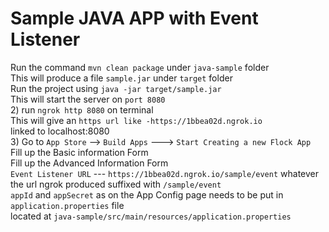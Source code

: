 # Sample JAVA APP with Event Listener

Run the command `mvn clean package` under `java-sample` folder  
This will produce a file `sample.jar` under `target` folder  
Run the project using `java -jar target/sample.jar`  
This will start the server on `port 8080`  
2) run `ngrok http 8080` on terminal  
   This will give an `https url like -https://1bbea02d.ngrok.io`  
   linked to localhost:8080  
3) Go to `App Store` --> `Build Apps` ---> `Start Creating a new Flock App`  
Fill up the Basic information Form  
Fill up the Advanced Information Form  
`Event Listener URL` --- `https://1bbea02d.ngrok.io/sample/event` 
whatever the url ngrok produced suffixed with `/sample/event`  
`appId` and `appSecret` as on the App Config page needs to be put in `application.properties` file  
located at `java-sample/src/main/resources/application.properties`



